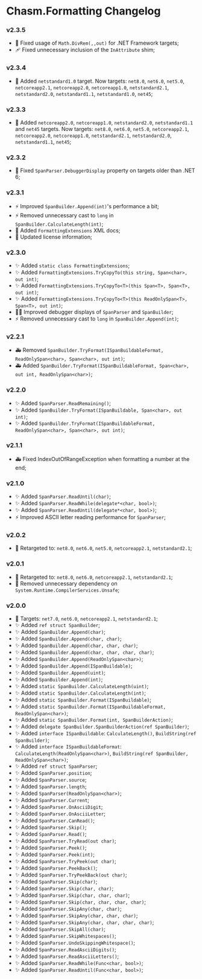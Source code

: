 # Chasm.Formatting Changelog

### v2.3.5
- 🐛 Fixed usage of `Math.DivRem(,,out)` for .NET Framework targets;
- 🩹 Fixed unnecessary inclusion of the `InAttribute` shim;

### v2.3.4
- 🧩 Added `netstandard1.0` target. Now targets: `net8.0`, `net6.0`, `net5.0`, `netcoreapp2.1`, `netcoreapp2.0`, `netcoreapp1.0`, `netstandard2.1`, `netstandard2.0`, `netstandard1.1`, `netstandard1.0`, `net45`;

### v2.3.3
- 🧩 Added `netcoreapp2.0`, `netcoreapp1.0`, `netstandard2.0`, `netstandard1.1` and `net45` targets. Now targets: `net8.0`, `net6.0`, `net5.0`, `netcoreapp2.1`, `netcoreapp2.0`, `netcoreapp1.0`, `netstandard2.1`, `netstandard2.0`, `netstandard1.1`, `net45`;

### v2.3.2
- 🐛 Fixed `SpanParser.DebuggerDisplay` property on targets older than .NET 6;

### v2.3.1
- ⚡️ Improved `SpanBuilder.Append(int)`'s performance a bit;
- ⚡️ Removed unnecessary cast to `long` in `SpanBuilder.CalculateLength(int)`;
- 📝 Added `FormattingExtensions` XML docs;
- 📄 Updated license information;

### v2.3.0
- ✨ Added `static class FormattingExtensions`;
- ✨ Added `FormattingExtensions.TryCopyTo(this string, Span<char>, out int)`;
- ✨ Added `FormattingExtensions.TryCopyTo<T>(this Span<T>, Span<T>, out int)`;
- ✨ Added `FormattingExtensions.TryCopyTo<T>(this ReadOnlySpan<T>, Span<T>, out int)`;
- 🧑‍💻 Improved debugger displays of `SpanParser` and `SpanBuilder`;
- ⚡️ Removed unnecessary cast to `long` in `SpanBuilder.Append(int)`;

### v2.2.1
- 🚑️ Removed `SpanBuilder.TryFormat(ISpanBuildableFormat, ReadOnlySpan<char>, Span<char>, out int)`;
- 🚑️ Added `SpanBuilder.TryFormat(ISpanBuildableFormat, Span<char>, out int, ReadOnlySpan<char>)`;

### v2.2.0
- ✨ Added `SpanParser.ReadRemaining()`;
- ✨ Added `SpanBuilder.TryFormat(ISpanBuildable, Span<char>, out int)`;
- ✨ Added `SpanBuilder.TryFormat(ISpanBuildableFormat, ReadOnlySpan<char>, Span<char>, out int)`;

### v2.1.1
- 🚑️ Fixed IndexOutOfRangeException when formatting a number at the end;

### v2.1.0
- ✨ Added `SpanParser.ReadUntil(char)`;
- ✨ Added `SpanParser.ReadWhile(delegate*<char, bool>)`;
- ✨ Added `SpanParser.ReadUntil(delegate*<char, bool>)`;
- ⚡️ Improved ASCII letter reading performance for `SpanParser`;

### v2.0.2
- 🧩 Retargeted to: `net8.0`, `net6.0`, `net5.0`, `netcoreapp2.1`, `netstandard2.1`;

### v2.0.1
- 🧩 Retargeted to: `net8.0`, `net6.0`, `netcoreapp2.1`, `netstandard2.1`;
- 🐛 Removed unnecessary dependency on `System.Runtime.CompilerServices.Unsafe`;

### v2.0.0
- 🧩 Targets: `net7.0`, `net6.0`, `netcoreapp2.1`, `netstandard2.1`;
- ✨ Added `ref struct SpanBuilder`;
- ✨ Added `SpanBuilder.Append(char)`;
- ✨ Added `SpanBuilder.Append(char, char)`;
- ✨ Added `SpanBuilder.Append(char, char, char)`;
- ✨ Added `SpanBuilder.Append(char, char, char, char)`;
- ✨ Added `SpanBuilder.Append(ReadOnlySpan<char>)`;
- ✨ Added `SpanBuilder.Append(ISpanBuildable)`;
- ✨ Added `SpanBuilder.Append(uint)`;
- ✨ Added `SpanBuilder.Append(int)`;
- ✨ Added `static SpanBuilder.CalculateLength(uint)`;
- ✨ Added `static SpanBuilder.CalculateLength(int)`;
- ✨ Added `static SpanBuilder.Format(ISpanBuildable)`;
- ✨ Added `static SpanBuilder.Format(ISpanBuildableFormat, ReadOnlySpan<char>)`;
- ✨ Added `static SpanBuilder.Format(int, SpanBuilderAction)`;
- ✨ Added `delegate SpanBuilder.SpanBuilderAction(ref SpanBuilder)`;
- ✨ Added `interface ISpanBuildable`: `CalculateLength()`, `BuildString(ref SpanBuilder)`;
- ✨ Added `interface ISpanBuildableFormat`: `CalculateLength(ReadOnlySpan<char>)`, `BuildString(ref SpanBuilder, ReadOnlySpan<char>)`;
- ✨ Added `ref struct SpanParser`;
- ✨ Added `SpanParser.position`;
- ✨ Added `SpanParser.source`;
- ✨ Added `SpanParser.length`;
- ✨ Added `SpanParser(ReadOnlySpan<char>)`;
- ✨ Added `SpanParser.Current`;
- ✨ Added `SpanParser.OnAsciiDigit`;
- ✨ Added `SpanParser.OnAsciiLetter`;
- ✨ Added `SpanParser.CanRead()`;
- ✨ Added `SpanParser.Skip()`;
- ✨ Added `SpanParser.Read()`;
- ✨ Added `SpanParser.TryRead(out char)`;
- ✨ Added `SpanParser.Peek()`;
- ✨ Added `SpanParser.Peek(int)`;
- ✨ Added `SpanParser.TryPeek(out char)`;
- ✨ Added `SpanParser.PeekBack()`;
- ✨ Added `SpanParser.TryPeekBack(out char)`;
- ✨ Added `SpanParser.Skip(char)`;
- ✨ Added `SpanParser.Skip(char, char)`;
- ✨ Added `SpanParser.Skip(char, char, char)`;
- ✨ Added `SpanParser.Skip(char, char, char, char)`;
- ✨ Added `SpanParser.SkipAny(char, char)`;
- ✨ Added `SpanParser.SkipAny(char, char, char)`;
- ✨ Added `SpanParser.SkipAny(char, char, char, char)`;
- ✨ Added `SpanParser.SkipAll(char)`;
- ✨ Added `SpanParser.SkipWhitespaces()`;
- ✨ Added `SpanParser.UndoSkippingWhitespace()`;
- ✨ Added `SpanParser.ReadAsciiDigits()`;
- ✨ Added `SpanParser.ReadAsciiLetters()`;
- ✨ Added `SpanParser.ReadWhile(Func<char, bool>)`;
- ✨ Added `SpanParser.ReadUntil(Func<char, bool>)`;
